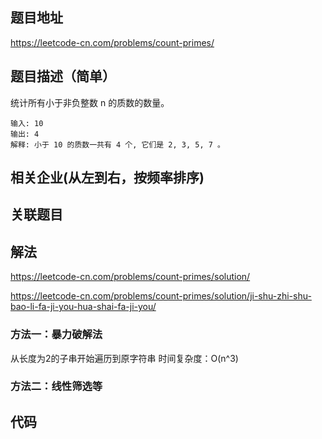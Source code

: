 ## 题目地址
<https://leetcode-cn.com/problems/count-primes/>

## 题目描述（简单）
统计所有小于非负整数 n 的质数的数量。
```
输入: 10
输出: 4
解释: 小于 10 的质数一共有 4 个, 它们是 2, 3, 5, 7 。
```

## 相关企业(从左到右，按频率排序)

## 关联题目



## 解法

https://leetcode-cn.com/problems/count-primes/solution/

https://leetcode-cn.com/problems/count-primes/solution/ji-shu-zhi-shu-bao-li-fa-ji-you-hua-shai-fa-ji-you/

### 方法一：暴力破解法
从长度为2的子串开始遍历到原字符串
时间复杂度：O(n^3) 

### 方法二：线性筛选等



## 代码

